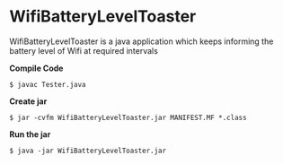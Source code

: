 # WifiBatteryLevelToaster
WifiBatteryLevelToaster is a java application which keeps informing the battery level of Wifi at required intervals


**Compile Code**
```
$ javac Tester.java
```

**Create jar**
```
$ jar -cvfm WifiBatteryLevelToaster.jar MANIFEST.MF *.class
```

**Run the jar**
```
$ java -jar WifiBatteryLevelToaster.jar

```
